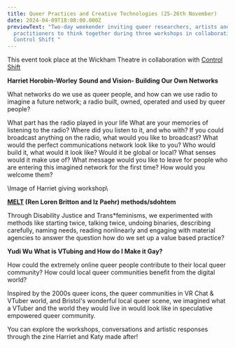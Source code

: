 ```yaml
---
title: Queer Practices and Creative Technologies (25-26th November)
date: 2024-04-09T18:08:00.000Z
previewText: "Two-day weekender inviting queer researchers, artists and
  practitioners to think together during three workshops in collaboration with
  Control Shift "
---
```

This event took place at the Wickham Theatre in collaboration with [Control Shift ](https://control-shift.io/)

**Harriet Horobin-Worley** **Sound and Vision- Building Our Own Networks**

What networks do we use as queer people, and how can we use radio to imagine a future network; a radio built, owned, operated and used by queer people? 

What part has the radio played in your life What are your memories of listening to the radio? Where did you listen to it, and who with? If you could broadcast anything on the radio, what would you like to broadcast? What would the perfect communications network look like to you? Who would build it, what would it look like? Would it be global or local? What senses would it make use of? What message would you like to leave for people who are entering this imagined network for the first time? How would you welcome them? 

\Image of Harriet giving workshop\

**[ MELT](http://meltionary.com/) (Ren Loren Britton and Iz Paehr) methods/sdohtem**

Through Disability Justice and Trans*feminisms, we experimented with methods like starting twice, talking twice, undoing binaries, describing carefully, naming needs, reading nonlinearly and engaging with material agencies to answer the question how do we set up a value based practice?

**Yudi Wu What is VTubing and How do I Make it Gay?**

How could the extremely online queer people contribute to their local queer community? How could local queer communities benefit from the digital world? 

Inspired by the 2000s queer icons, the queer communities in VR Chat & VTuber world, and Bristol's wonderful local queer scene, we imagined what a VTuber and the world they would live in would look like in speculative empowered queer community. 

You can explore the workshops, conversations and artistic responses through the zine Harriet and Katy made after!
